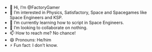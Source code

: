 - 👋 Hi, I’m @FactoryGamer
- 👀 I’m interested in Physics, Satisfactory, Space and Spacegames like Space Engineers and KSP.
- 🌱 I’m currently learning how to script in Space Engineers.
- 💞️ I’m looking to collaborate on nothing.
- 📫 How to reach me? No chance!
- 😄 Pronouns: He/him
- ⚡ Fun fact: I don't know.

<!---
FactoryGamer/FactoryGamer is a ✨ special ✨ repository because its `README.md` (this file) appears on your GitHub profile.
You can click the Preview link to take a look at your changes.
--->
